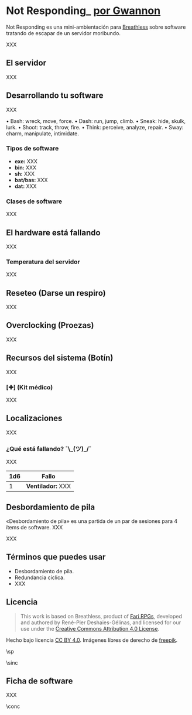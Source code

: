 # Not Responding_ [por Gwannon](https://gwannon.itch.io/not-responding-breathless)

Not Responding es una mini-ambientación para [Breathless](https://fari-rpgs.itch.io/breathless-srd) sobre software tratando de escapar de un servidor moribundo.

XXX

## El servidor

XXX

## Desarrollando tu software

XXX

• Bash: wreck, move, force.
• Dash: run, jump, climb.
• Sneak: hide, skulk, lurk.
• Shoot: track, throw, fire.
• Think: perceive, analyze, repair.
• Sway: charm, manipulate, intimidate.

### Tipos de software

* **exe:** XXX
* **bin:** XXX
* **sh:** XXX 
* **bat/bas:** XXX
* **dat:** XXX 

### Clases de software

XXX

## El hardware está fallando

XXX

### Temperatura del servidor

XXX

## Reseteo (Darse un respiro)

XXX

## Overclocking (Proezas)

XXX

## Recursos del sistema (Botín)

XXX

### &#91;&#x271A;&#93; (Kit médico) 

XXX

## Localizaciones

XXX

### ¿Qué está fallando? ¯\\&#x5f;(ツ)&#x5f;/¯

XXX 

|1d6|Fallo|
|---|-----|
|1|**Ventilador:** XXX|

## Desbordamiento de pila

«Desbordamiento de pila» es una partida de un par de sesiones para 4 ítems de software. XXX

XXX

## Términos que puedes usar

* Desbordamiento de pila.
* Redundancia cíclica.
* XXX

## Licencia 

> This work is based on Breathless, product of [Fari RPGs](https://farirpgs.com/), developed and authored by René-Pier Deshaies-Gélinas, and licensed for our use under the [Creative Commons Attribution 4.0 License](https://creativecommons.org/licenses/by/4.0/).

Hecho bajo licencia [CC BY 4.0](https://creativecommons.org/licenses/by/4.0/legalcode.es). Imágenes libres de derecho de [freepik](https://www.freepik.com/).

\sp

\sinc

## Ficha de software

XXX

\conc